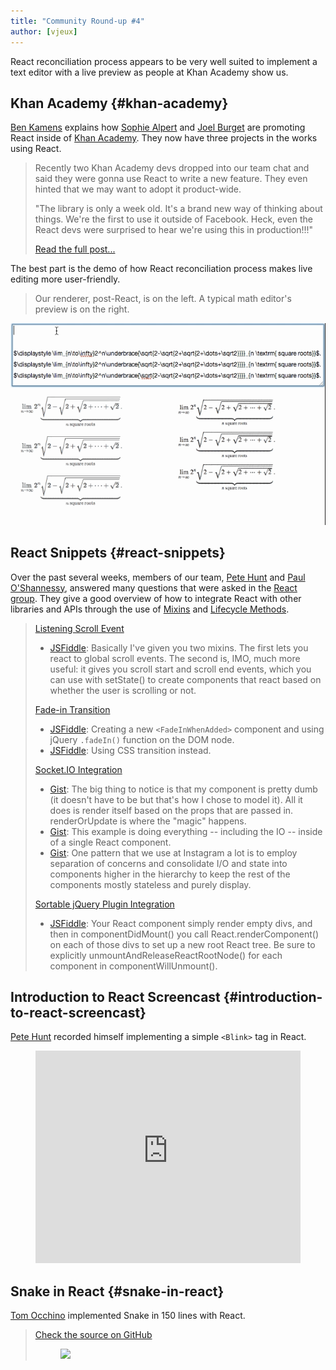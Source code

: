 ```yaml
---
title: "Community Round-up #4"
author: [vjeux]
---
```


React reconciliation process appears to be very well suited to implement a text editor with a live preview as people at Khan Academy show us.

## Khan Academy {#khan-academy}

[Ben Kamens](http://bjk5.com/) explains how [Sophie Alpert](http://sophiebits.com/) and [Joel Burget](http://joelburget.com/) are promoting React inside of [Khan Academy](https://www.khanacademy.org/). They now have three projects in the works using React.

> Recently two Khan Academy devs dropped into our team chat and said they were gonna use React to write a new feature. They even hinted that we may want to adopt it product-wide.
>
> "The library is only a week old. It's a brand new way of thinking about things. We're the first to use it outside of Facebook. Heck, even the React devs were surprised to hear we're using this in production!!!"
>
> [Read the full post...](http://bjk5.com/post/53742233351/getting-your-team-to-adopt-new-technology)

The best part is the demo of how React reconciliation process makes live editing more user-friendly.

> Our renderer, post-React, is on the left. A typical math editor's preview is on the right.

[![](../images/blog/monkeys.gif)](http://bjk5.com/post/53742233351/getting-your-team-to-adopt-new-technology)

## React Snippets {#react-snippets}

Over the past several weeks, members of our team, [Pete Hunt](http://www.petehunt.net/) and [Paul O'Shannessy](http://zpao.com/), answered many questions that were asked in the [React group](https://groups.google.com/forum/#!forum/reactjs). They give a good overview of how to integrate React with other libraries and APIs through the use of [Mixins](/docs/reusable-components.html) and [Lifecycle Methods](/docs/working-with-the-browser.html).

> [Listening Scroll Event](https://groups.google.com/forum/#!topic/reactjs/l6PnP8qbofk)
>
>  * [JSFiddle](http://jsfiddle.net/aabeL/1/): Basically I've given you two mixins. The first lets you react to global scroll events. The second is, IMO, much more useful: it gives you scroll start and scroll end events, which you can use with setState() to create components that react based on whether the user is scrolling or not.
>
> [Fade-in Transition](https://groups.google.com/forum/#!topic/reactjs/RVAY_eQmdpo)
>
>  * [JSFiddle](http://jsfiddle.net/ufe8k/1/): Creating a new `<FadeInWhenAdded>` component and using jQuery `.fadeIn()` function on the DOM node.
>  * [JSFiddle](http://jsfiddle.net/R8f5L/5/): Using CSS transition instead.
>
> [Socket.IO Integration](https://groups.google.com/forum/#!topic/reactjs/pyUZBRWcHB4)
>
> * [Gist](https://gist.github.com/zpao/5686416): The big thing to notice is that my component is pretty dumb (it doesn't have to be but that's how I chose to model it). All it does is render itself based on the props that are passed in. renderOrUpdate is where the "magic" happens.
> * [Gist](https://gist.github.com/petehunt/5687230): This example is doing everything -- including the IO -- inside of a single React component.
> * [Gist](https://gist.github.com/petehunt/5687276): One pattern that we use at Instagram a lot is to employ separation of concerns and consolidate I/O and state into components higher in the hierarchy to keep the rest of the components mostly stateless and purely display.
>
> [Sortable jQuery Plugin Integration](https://groups.google.com/forum/#!topic/reactjs/mHfBGI3Qwz4)
>
> * [JSFiddle](http://jsfiddle.net/LQxy7/): Your React component simply render empty divs, and then in componentDidMount() you call React.renderComponent() on each of those divs to set up a new root React tree. Be sure to explicitly unmountAndReleaseReactRootNode() for each component in componentWillUnmount().

## Introduction to React Screencast {#introduction-to-react-screencast}

[Pete Hunt](http://www.petehunt.net/) recorded himself implementing a simple `<Blink>` tag in React.

<figure><iframe src="https://player.vimeo.com/video/67248575" width="100%" height="340" frameborder="0" webkitAllowFullScreen mozallowfullscreen allowFullScreen></iframe></figure>

## Snake in React {#snake-in-react}

[Tom Occhino](http://tomocchino.com/) implemented Snake in 150 lines with React.

> [Check the source on GitHub](https://github.com/tomocchino/react-snake/blob/master/src/snake.js)
> <figure><a href="https://tomocchino.github.io/react-snake/"><img src="../images/blog/snake.png" /></a></figure>
